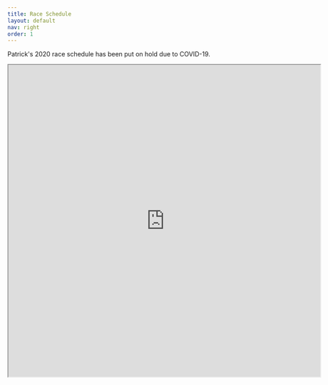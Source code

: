 ```yaml
---
title: Race Schedule
layout: default
nav: right
order: 1
---
```


Patrick's 2020 race schedule has been put on hold due to COVID-19.

<iframe src="http://ultrasignup.com/results_participant.aspx?fname=Patrick&amp;lname=Reagan" height="700em" width="700em">
  </iframe>
